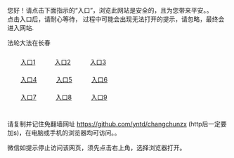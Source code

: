 您好！请点击下面指示的“入口”，浏览此网站是安全的，且为您带来平安。。 <br/>
点击入口后，请耐心等待， 过程中可能会出现无法打开的提示，请忽略，最终会进入网站. </br>

法轮大法在长春<br/>
<div style="padding:10px"><a style="margin:20px" target="_blank" href="https://d3dng6quz0xv4s.cloudfront.net/2Qpsp?qpsfg" id="ccLink1" rel="nofollow">入口1</a> <a target="_blank" style="margin:20px" href="https://djcxf1lmadcfw.cloudfront.net/2Qpsp?lpupmzyc" id="ccLink2" rel="nofollow">入口2</a> <a style="margin:20px" target="_blank" href="https://d1ns3d8tnqzel4.cloudfront.net/2Qpsp?xotra" id="ccLink3" rel="nofollow">入口3</a></div>

<div style="padding:10px" ><a style="margin:20px" target="_blank" href="https://d3dng6quz0xv4s.cloudfront.net/2Qpsp?qpsfg" id="ccLink4" rel="nofollow">入口4</a> <a style="margin:20px" href="https://djcxf1lmadcfw.cloudfront.net/2Qpsp?lpupmzyc" target="_blank" id="ccLink5" rel="nofollow">入口5</a> <a style="margin:20px" href="https://d1ns3d8tnqzel4.cloudfront.net/2Qpsp?xotra" target="_blank" id="ccLink6" rel="nofollow">入口6</a></div>

<div style="padding:10px"><a style="margin:20px" target="_blank" href="https://d3dng6quz0xv4s.cloudfront.net/2Qpsp?qpsfg" id="ccLink7" rel="nofollow">入口7</a> <a style="margin:20px" href="https://djcxf1lmadcfw.cloudfront.net/2Qpsp?lpupmzyc" target="_blank" id="ccLink8" rel="nofollow">入口8</a> <a style="margin:20px" target="_blank" href="https://d1ns3d8tnqzel4.cloudfront.net/2Qpsp?xotra" id="ccLink9" rel="nofollow">入口9</a></div>

<br/>



请复制并记住免翻墙网址 https://github.com/yntd/changchunzx (http后一定要加s)，在电脑或手机的浏览器均可访问。。<br/>

微信如提示停止访问该网页，须先点击右上角，选择浏览器打开。
